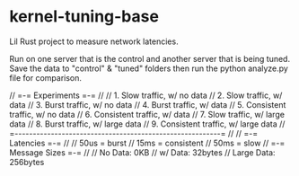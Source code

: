 # kernel-tuning-base
Lil Rust project to measure network latencies. 

Run on one server that is the control and another server that is being tuned. Save the data to "control" & "tuned" folders then run the python analyze.py file for comparison.

// =-= Experiments =-= //
// 1. Slow traffic, w/ no data
// 2. Slow traffic, w/ data
// 3. Burst traffic, w/ no data
// 4. Burst traffic, w/ data
// 5. Consistent traffic, w/ no data
// 6. Consistent traffic, w/ data
// 7. Slow traffic, w/ large data
// 8. Burst traffic, w/ large data
// 9. Consistent traffic, w/ large data
// =---------------------------------------------------------= //
// =-= Latencies =-= //
// 50us = burst
// 15ms = consistent
// 50ms = slow
// =-= Message Sizes =-= //
// No Data: 0KB
// w/ Data: 32bytes
// Large Data: 256bytes

